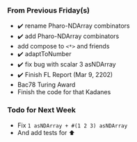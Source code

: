 ### From Previous Friday(s)

* ✔️ rename Pharo-NDArray combinators
* ✔️ add Pharo-NDArray combinators
* add compose to `<*>` and friends
* ✔️ adaptToNumber
* ✔️ fix bug with scalar 3 asNDArray
* ✔️ Finish FL Report (Mar 9, 2202)
* Bac78 Turing Award 
* Finish the code for that Kadanes

### Todo for Next Week

* Fix `1 asNDArray + #(1 2 3) asNDArray`
* And add tests for ⬆️
